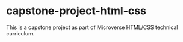 # capstone-project-html-css
This is a capstone project as part of Microverse HTML/CSS technical curriculum.
